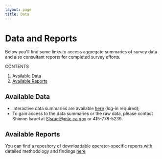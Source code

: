 ```yaml
---
layout: page
title: Data
---
```


# Data and Reports

Below you'll find some links to access aggregate summaries of survey data and also consultant reports for completed survey efforts. 

CONTENTS

1. [Available Data](#available-data)
2. [Available Reports](#available-reports)

## Available Data

*	Interactive data summaries are available [here](http://analytics.mtc.ca.gov/foswiki/Sandbox/OnBoardSurveys) (log-in required);
*	To gain access to the data summaries or the raw data, please contact Shimon Israel at SIsrael@mtc.ca.gov or 415-778-5239. 

## Available Reports

You can find a repository of downloadable operator-specific reports with detailed methodology and findings [here](https://mtcdrive.box.com/v/onboard-survey-reports)

